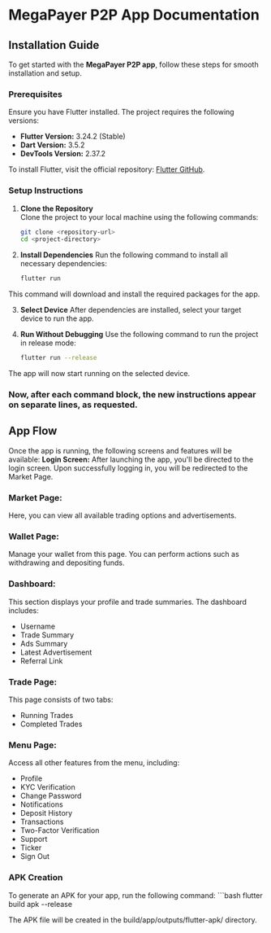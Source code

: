# MegaPayer P2P App Documentation

## Installation Guide

To get started with the **MegaPayer P2P app**, follow these steps for smooth installation and setup.

### Prerequisites

Ensure you have Flutter installed. The project requires the following versions:

- **Flutter Version:** 3.24.2 (Stable)
- **Dart Version:** 3.5.2
- **DevTools Version:** 2.37.2

To install Flutter, visit the official repository: [Flutter GitHub](https://github.com/flutter/flutter.git).

### Setup Instructions

1. **Clone the Repository**  
   Clone the project to your local machine using the following commands:
   ```bash
   git clone <repository-url>
   cd <project-directory>

2. **Install Dependencies**
   Run the following command to install all necessary dependencies:
   ```bash
   flutter run

 This command will download and install the required packages for the app.
  
3. **Select Device**
After dependencies are installed, select your target device to run the app.

4. **Run Without Debugging**
   Use the following command to run the project in release mode:
   ```bash
   flutter run --release

The app will now start running on the selected device.

### Now, after each command block, the new instructions appear on separate lines, as requested.
## App Flow
Once the app is running, the following screens and features will be available:
**Login Screen:**
After launching the app, you'll be directed to the login screen. Upon successfully logging in, you will be redirected to the Market Page.
### Market Page:
Here, you can view all available trading options and advertisements.
### Wallet Page:
Manage your wallet from this page. You can perform actions such as withdrawing and depositing funds.
### Dashboard:
This section displays your profile and trade summaries. The dashboard includes:
  - Username
  - Trade Summary
  - Ads Summary
  - Latest Advertisement
  - Referral Link
### Trade Page:
This page consists of two tabs:
  - Running Trades
  - Completed Trades
### Menu Page:
Access all other features from the menu, including:
  - Profile
  - KYC Verification
  - Change Password
  - Notifications
  - Deposit History
  - Transactions
  - Two-Factor Verification
  - Support
  - Ticker
  - Sign Out
### APK Creation
  To generate an APK for your app, run the following command:
    ```bash
    flutter build apk --release
     
The APK file will be created in the build/app/outputs/flutter-apk/ directory.




